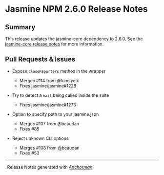 # Jasmine NPM 2.6.0 Release Notes

## Summary

This release updates the jasmine-core dependency to 2.6.0. See the
[jasmine-core release notes](https://github.com/pivotal/jasmine/blob/master/release_notes/2.6.0.md)
for more information.

## Pull Requests & Issues

* Expose `closeReporters` methos in the wrapper
  - Merges #114 from @lonelyelk
  - Fixes jasmine/jasmine#1228

* Try to detect a `exit` being called inside the suite
  - Fixes jasmine/jasmine#1273

* Option to specify path to your jasmine.json
  - Merges #107 from @bcaudan
  - Fixes #85

* Reject unknown CLI options
  - Merges #108 from @bcaudan
  - Fixes #53

------

_Release Notes generated with _[Anchorman](http://github.com/infews/anchorman)_
